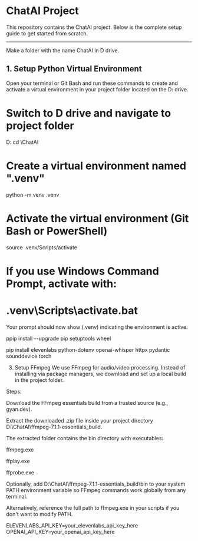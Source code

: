 # ChatAI Project

This repository contains the ChatAI project. Below is the complete setup guide to get started from scratch.

---
Make a folder with the name ChatAI in D drive.
## 1. Setup Python Virtual Environment

Open your terminal or Git Bash and run these commands to create and activate a virtual environment in your project folder located on the D: drive.


# Switch to D drive and navigate to project folder
D:
cd \ChatAI

# Create a virtual environment named ".venv"
python -m venv .venv

# Activate the virtual environment (Git Bash or PowerShell)
source .venv/Scripts/activate

# If you use Windows Command Prompt, activate with:
# .venv\Scripts\activate.bat
Your prompt should now show (.venv) indicating the environment is active.

ppip install --upgrade pip setuptools wheel

pip install elevenlabs python-dotenv openai-whisper httpx pydantic sounddevice torch

3. Setup FFmpeg
We use FFmpeg for audio/video processing. Instead of installing via package managers, we download and set up a local build in the project folder.

Steps:

Download the FFmpeg essentials build from a trusted source (e.g., gyan.dev).

Extract the downloaded .zip file inside your project directory D:\ChatAI\ffmpeg-7.1.1-essentials_build.

The extracted folder contains the bin directory with executables:

ffmpeg.exe

ffplay.exe

ffprobe.exe

Optionally, add D:\ChatAI\ffmpeg-7.1.1-essentials_build\bin to your system PATH environment variable so FFmpeg commands work globally from any terminal.

Alternatively, reference the full path to ffmpeg.exe in your scripts if you don't want to modify PATH.

ELEVENLABS_API_KEY=your_elevenlabs_api_key_here
OPENAI_API_KEY=your_openai_api_key_here
